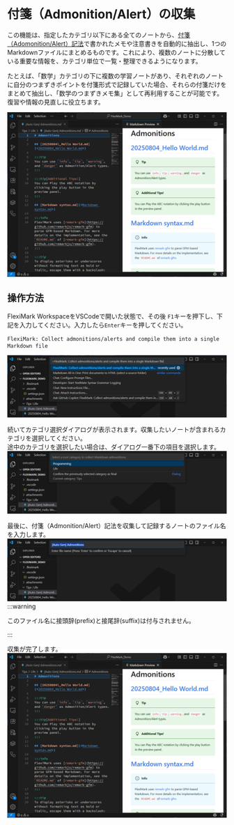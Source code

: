 # 付箋（Admonition/Alert）の収集

この機能は、指定したカテゴリ以下にある全てのノートから、[付箋（Adomonition/Alert）記法](../basics/extended-markdown-syntax.md#付箋admonitionalert記法)で書かれたメモや注意書きを自動的に抽出し、1つのMarkdownファイルにまとめるものです。これにより、複数のノートに分散している重要な情報を、カテゴリ単位で一覧・整理できるようになります。

たとえば、「数学」カテゴリの下に複数の学習ノートがあり、それぞれのノートに自分のつまずきポイントを付箋形式で記録していた場合、それらの付箋だけをまとめて抽出し、「数学のつまずきメモ集」として再利用することが可能です。復習や情報の見直しに役立ちます。

![](img/collect-admonitions/00_collect_sample.webp)

## 操作方法

FlexiMark WorkspaceをVSCodeで開いた状態で、その後 `F1`キーを押下し、下記を入力してください。入力したら`Enter`キーを押してください。
```plaintext
FlexiMark: Collect admonitions/alerts and compile them into a single Markdown file
```
![](img/collect-admonitions/01_input_command.webp)

続いてカテゴリ選択ダイアログが表示されます。収集したいノートが含まれるカテゴリを選択してください。\
途中のカテゴリを選択したい場合は、ダイアログ一番下の項目を選択します。
![](img/collect-admonitions/02_choose_category.webp)

最後に、付箋（Admonition/Alert）記法を収集して記録するノートのファイル名を入力します。
![](img/collect-admonitions/03_input_filename.webp)
:::warning

このファイル名に接頭辞(prefix)と接尾辞(suffix)は付与されません。

:::

収集が完了します。
![](img/collect-admonitions/00_collect_sample.webp)
